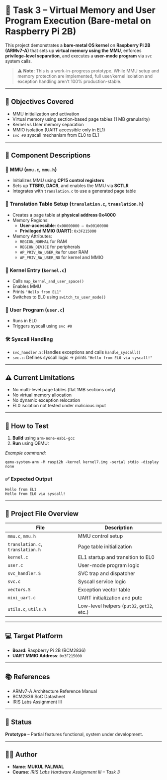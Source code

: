 # 🧠 Task 3 – Virtual Memory and User Program Execution (Bare-metal on Raspberry Pi 2B)

This project demonstrates a **bare-metal OS kernel** on **Raspberry Pi 2B (ARMv7-A)** that sets up **virtual memory using the MMU**, enforces **privilege-level separation**, and executes a **user-mode program** via `svc` system calls.

> ⚠️ **Note:** This is a work-in-progress prototype. While MMU setup and memory protection are implemented, full user/kernel isolation and exception handling aren't 100% production-stable.

---

## 🎯 Objectives Covered

- MMU initialization and activation
- Virtual memory using section-based page tables (1 MB granularity)
- Kernel vs User memory separation
- MMIO isolation (UART accessible only in EL1)
- `svc #0` syscall mechanism from EL0 to EL1

---

## 🧩 Component Descriptions

### 🔐 MMU (`mmu.c`, `mmu.h`)
- Initializes MMU using **CP15 control registers**
- Sets up **TTBR0**, **DACR**, and enables the MMU via **SCTLR**
- Integrates with `translation.c` to use a generated page table

### 🧭 Translation Table Setup (`translation.c`, `translation.h`)
- Creates a page table at **physical address 0x4000**
- Memory Regions:
  - **User-accessible**: `0x00000000 – 0x00100000`
  - **Privileged MMIO (UART)**: `0x3F215000`
- Memory Attributes:
  - `REGION_NORMAL` for RAM
  - `REGION_DEVICE` for peripherals
  - `AP_PRIV_RW_USER_RW` for user RAM
  - `AP_PRIV_RW_USER_NO` for kernel and MMIO

### 🧵 Kernel Entry (`kernel.c`)
- Calls `map_kernel_and_user_space()`
- Enables MMU
- Prints `"Hello from EL1"`
- Switches to EL0 using `switch_to_user_mode()`

### 👤 User Program (`user.c`)
- Runs in EL0
- Triggers syscall using `svc #0`

### 🛠️ Syscall Handling
- `svc_handler.S`: Handles exceptions and calls `handle_syscall()`
- `svc.c`: Defines syscall logic → prints `"Hello from EL0 via syscall!"`

---

## ⚠️ Current Limitations

- No multi-level page tables (flat 1MB sections only)
- No virtual memory allocation
- No dynamic exception relocation
- EL0 isolation not tested under malicious input

---

## 🧪 How to Test

1. **Build** using `arm-none-eabi-gcc`
2. **Run** using QEMU:

*Example command:*
```
qemu-system-arm -M raspi2b -kernel kernel7.img -serial stdio -display none
```

### ✅ Expected Output
```
Hello from EL1
Hello from EL0 via syscall!
```

---

## 📁 Project File Overview

| File                  | Description                                |
|-----------------------|--------------------------------------------|
| `mmu.c`, `mmu.h`      | MMU control setup                          |
| `translation.c`, `translation.h` | Page table initialization       |
| `kernel.c`            | EL1 startup and transition to EL0          |
| `user.c`              | User-mode program logic                    |
| `svc_handler.S`       | SVC trap and dispatcher                    |
| `svc.c`               | Syscall service logic                      |
| `vectors.S`           | Exception vector table                     |
| `mini_uart.c`         | UART initialization and putc               |
| `utils.c`, `utils.h`  | Low-level helpers (`put32`, `get32`, etc.) |

---

## 💻 Target Platform

- **Board**: Raspberry Pi 2B (BCM2836)
- **UART MMIO Address**: `0x3F215000`

---

## 📚 References

- ARMv7-A Architecture Reference Manual
- BCM2836 SoC Datasheet
- IRIS Labs Assignment III

---

## 🚧 Status

**Prototype** – Partial features functional, system under development.

---

## 👨‍💻 Author

- **Name**: **MUKUL PALIWAL**
- **Course**: *IRIS Labs Hardware Assignment III – Task 3*
